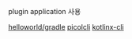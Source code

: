 plugin application 사용


[helloworld/gradle](https://github.com/JetBrains/kotlin-examples/blob/master/gradle/hello-world/build.gradle)
[picolcli](https://github.com/remkop/picocli)
[kotlinx-cli](https://github.com/Kotlin/kotlinx.cli)
